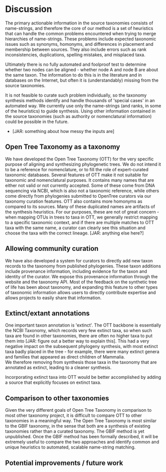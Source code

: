 
# Discussion

The primary actionable information in the source taxonomies consists of
name-strings, and therefore the core of our method is a set of heuristics that
can handle the common problems encountered when trying to merge hierarchies of
name-strings. These problems include expected taxonomic issues such as synonyms,
homonyms, and differences in placement and membership between sources. They also
include errors such as rank inconsistencies, duplications, spelling mistakes,
and misplaced taxa.

Ultimately there is no fully automated and foolproof test to determine
whether two nodes can be aligned - whether node A and node B are about
the same taxon. The information to do this is in the
literature and in databases on the Internet, but often it is
(understandably) missing from the source taxonomies.

It is not feasible to curate such problem individually, so the taxonomy
synthesis methods identify and handle thousands of 'special cases' in an
automated way. We currently use only the name-strings (and ranks, in some of the
heuristics) to guide synthesis. Using other information contained in the source
taxonomies (such as authority or nomenclatural information) could be possible in
the future.

* [JAR: something about how messy the inputs are]

## Open Tree Taxonomy as a taxonomy
We have developed the Open Tree Taxonomy (OTT) for the very specific purpose of aligning and synthesizing phylogenetic trees. We do not intend it to be a reference for nomenclature, or to fill the role of expert-curated taxonomic databases. Several features of OTT make it not suitable for taxonomic and nomenclatural purposes. It contains many names that are either not valid or not currently accepted. Some of these come from DNA sequencing via NCBI, which is also not a taxonomic reference, while others come directly from phylogenies submitted to OpenTree curators via our taxonomy curation features. OTT also contains more homonyms as compared to its sources. Many of these duplicated names are artifacts of the synthesis heuristics. For our purposes, these are not of great concern - when mapping OTUs in trees to taxa in OTT, we generally restrict mapping to a specific taxonomic context, and if there are multiple matches to OTT taxa with the same name, a curator can clearly see this situation and choose the taxa with the correct lineage. [JAR: anything else here?]

## Allowing community curation
We have also developed a system for curators to directly add new taxon records to the
taxonomy from published phylogenies. These taxon additions include provenance
information, including evidence for the taxon and identity of the curator. We
expose this provenance information through the website and the taxonomy API.
Most of the feedback on the synthetic tree of life has been about taxonomy, and expanding this
feature to other types of taxonomic information allows users to directly
contribute expertise and allows projects to easily share that information.

## Extinct/extant annotations

One important taxon annotation is 'extinct'.  The OTT backbone
is essentially the NCBI Taxonomy, which records very few extinct taxa, so when such taxa are found in other taxonomies, there are often no higher
taxa to put them into [JAR: figure out a better way to explain this]. This had a very negative impact on the subsequent phylogeny synthesis, with most extinct taxa badly placed in the tree - for example, there were many extinct genera and families that appeared as direct children of Mammalia.  
We therefore removing from synthesis those taxa in the
taxonomy that are annotated as extinct, leading to a cleaner synthesis.

Incorporating extinct taxa into OTT would be better accomplished by adding a source that explicitly focuses on extinct taxa. 

## Comparison to other taxonomies
Given the very different goals of Open Tree Taxonomy in comparison to most other taxonomy project, it is difficult to compare OTT to other taxonomies in a meaningful way. The Open Tree Taxonomy is most similar to the GBIF taxonomy, in the sense that
both are a synthesis of existing taxonomies rather than a curated taxonomy. The
GBIF method is yet unpublished. Once the GBIF method has been formally
described, it will be extremely useful to compare the two approaches and identify
common and unique heuristics to automated, scalable name-string matching.

## Potential improvements / future work
